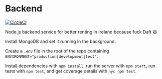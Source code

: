 # Backend

[![CircleCI](https://circleci.com/gh/oflynned/Occup.ie-Server/tree/master.svg?style=shield)](https://circleci.com/gh/oflynned/Occup.ie-Server/tree/master) 

Node.js backend service for better renting in Ireland because fuck Daft :smiley:

Install MongoDB and set it running in the background.

Create a `.env` file in the root of the repo containing `ENVIRONMENT="production|development|test"`.

Install dependencies with `npm install`, run the server with `npm start`, run tests with `npm test`, and get coverage details with `nyc npm test`.
